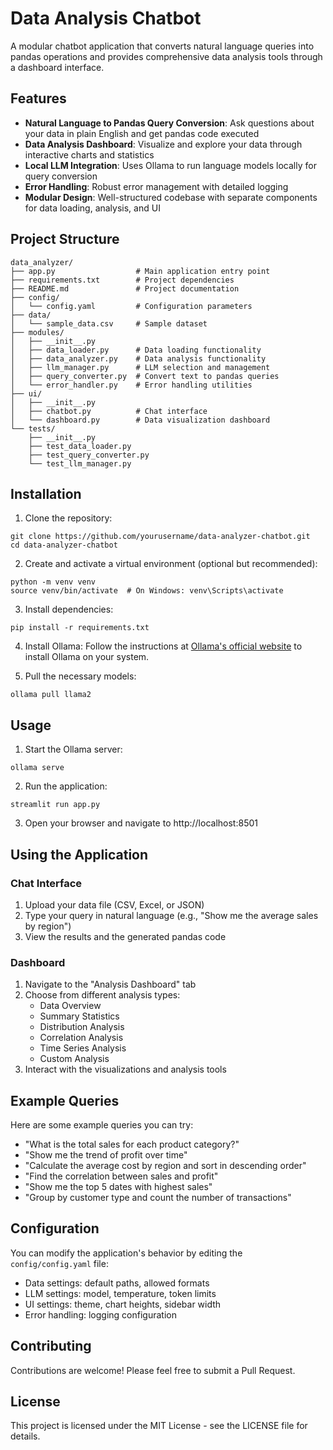 # Data Analysis Chatbot

A modular chatbot application that converts natural language queries into pandas operations and provides comprehensive data analysis tools through a dashboard interface.

## Features

- **Natural Language to Pandas Query Conversion**: Ask questions about your data in plain English and get pandas code executed
- **Data Analysis Dashboard**: Visualize and explore your data through interactive charts and statistics
- **Local LLM Integration**: Uses Ollama to run language models locally for query conversion
- **Error Handling**: Robust error management with detailed logging
- **Modular Design**: Well-structured codebase with separate components for data loading, analysis, and UI

## Project Structure

```
data_analyzer/
├── app.py                  # Main application entry point
├── requirements.txt        # Project dependencies
├── README.md               # Project documentation
├── config/
│   └── config.yaml         # Configuration parameters
├── data/
│   └── sample_data.csv     # Sample dataset
├── modules/
│   ├── __init__.py
│   ├── data_loader.py      # Data loading functionality
│   ├── data_analyzer.py    # Data analysis functionality
│   ├── llm_manager.py      # LLM selection and management
│   ├── query_converter.py  # Convert text to pandas queries
│   └── error_handler.py    # Error handling utilities
├── ui/
│   ├── __init__.py
│   ├── chatbot.py          # Chat interface
│   └── dashboard.py        # Data visualization dashboard
└── tests/
    ├── __init__.py
    ├── test_data_loader.py
    ├── test_query_converter.py
    └── test_llm_manager.py
```

## Installation

1. Clone the repository:
```
git clone https://github.com/yourusername/data-analyzer-chatbot.git
cd data-analyzer-chatbot
```

2. Create and activate a virtual environment (optional but recommended):
```
python -m venv venv
source venv/bin/activate  # On Windows: venv\Scripts\activate
```

3. Install dependencies:
```
pip install -r requirements.txt
```

4. Install Ollama:
Follow the instructions at [Ollama's official website](https://ollama.ai/) to install Ollama on your system.

5. Pull the necessary models:
```
ollama pull llama2
```

## Usage

1. Start the Ollama server:
```
ollama serve
```

2. Run the application:
```
streamlit run app.py
```

3. Open your browser and navigate to http://localhost:8501

## Using the Application

### Chat Interface
1. Upload your data file (CSV, Excel, or JSON)
2. Type your query in natural language (e.g., "Show me the average sales by region")
3. View the results and the generated pandas code

### Dashboard
1. Navigate to the "Analysis Dashboard" tab
2. Choose from different analysis types:
   - Data Overview
   - Summary Statistics
   - Distribution Analysis
   - Correlation Analysis
   - Time Series Analysis
   - Custom Analysis
3. Interact with the visualizations and analysis tools

## Example Queries

Here are some example queries you can try:
- "What is the total sales for each product category?"
- "Show me the trend of profit over time"
- "Calculate the average cost by region and sort in descending order"
- "Find the correlation between sales and profit"
- "Show me the top 5 dates with highest sales"
- "Group by customer type and count the number of transactions"

## Configuration

You can modify the application's behavior by editing the `config/config.yaml` file:
- Data settings: default paths, allowed formats
- LLM settings: model, temperature, token limits
- UI settings: theme, chart heights, sidebar width
- Error handling: logging configuration

## Contributing

Contributions are welcome! Please feel free to submit a Pull Request.

## License

This project is licensed under the MIT License - see the LICENSE file for details.